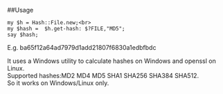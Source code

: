 ##Usage
```
my $h = Hash::File.new;<br>
my $hash =  $h.get-hash: $?FILE,"MD5";
say $hash;
```
E.g. ba65f12a64ad7979d1add21807f6830a1edbfbdc

It uses a Windows utility to calculate hashes on Windows and openssl on Linux.<br>
Supported hashes:MD2 MD4 MD5 SHA1 SHA256 SHA384 SHA512.<br>
So it works on Windows/Linux only.


